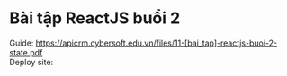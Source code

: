 # Bài tập ReactJS buổi 2
Guide: https://apicrm.cybersoft.edu.vn/files/11-[bai_tap]-reactjs-buoi-2-state.pdf <br>
Deploy site: 
